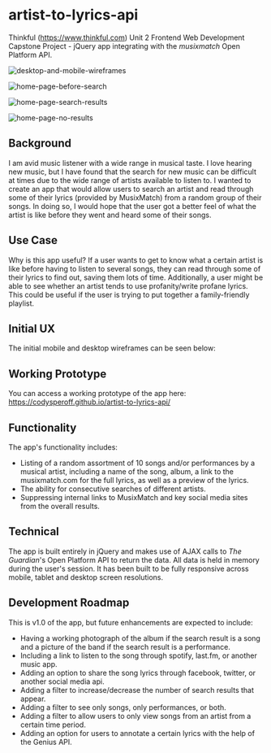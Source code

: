 # artist-to-lyrics-api

Thinkful (https://www.thinkful.com) Unit 2 Frontend Web Development Capstone Project - jQuery app integrating with the *musixmatch* Open Platform API.

![desktop-and-mobile-wireframes](https://codysperoff.github.io/api-artist-to-lyric-wireframe.jpg)


![home-page-before-search](https://codysperoff.github.io/artist-to-lyrics-api/readme-images/home-page-before-search.png)


![home-page-search-results](https://codysperoff.github.io/artist-to-lyrics-api/readme-images/home-page-search-results.png)


![home-page-no-results](https://codysperoff.github.io/artist-to-lyrics-api/readme-images/home-page-no-results.png)

## Background

I am avid music listener with a wide range in musical taste. I love hearing new music, but I have found that the search for new music can be difficult at times due to the wide range of artists available to listen to. I wanted to create an app that would allow users to search an artist and read through some of their lyrics (provided by MusixMatch) from a random group of their songs. In doing so, I would hope that the user got a better feel of what the artist is like before they went and heard some of their songs.
## Use Case

Why is this app useful? If a user wants to get to know what a certain artist is like before having to listen to several songs, they can read through some of their lyrics to find out, saving them lots of time. Additionally, a user might be able to see whether an artist tends to use profanity/write profane lyrics. This could be useful if the user is trying to put together a family-friendly playlist.
## Initial UX

The initial mobile and desktop wireframes can be seen below:



## Working Prototype

You can access a working prototype of the app here: https://codysperoff.github.io/artist-to-lyrics-api/

## Functionality
The app's functionality includes:

* Listing of a random assortment of 10 songs and/or performances by a musical artist, including a name of the song, album, a link to the musixmatch.com for the full lyrics, as well as a preview of the lyrics.
* The ability for consecutive searches of different artists.
* Suppressing internal links to MusixMatch and key social media sites from the overall results.

## Technical

The app is built entirely in jQuery and makes use of AJAX calls to *The Guardian*'s Open Platform API to return the data. All data is held in memory during the user's session. It has been built to be fully responsive across mobile, tablet and desktop screen resolutions.

## Development Roadmap

This is v1.0 of the app, but future enhancements are expected to include:

* Having a working photograph of the album if the search result is a song and a picture of the band if the search result is a performance.
* Including a link to listen to the song through spotify, last.fm, or another music app.
* Adding an option to share the song lyrics through facebook, twitter, or another social media api.
* Adding a filter to increase/decrease the number of search results that appear.
* Adding a filter to see only songs, only performances, or both.
* Adding a filter to allow users to only view songs from an artist from a certain time period.
* Adding an option for users to annotate a certain lyrics with the help of the Genius API.
